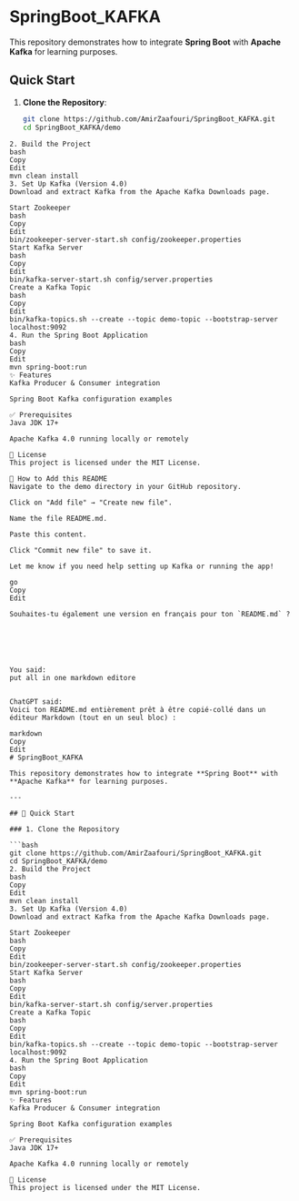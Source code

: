 # SpringBoot_KAFKA

This repository demonstrates how to integrate **Spring Boot** with **Apache Kafka** for learning purposes.

## Quick Start

1. **Clone the Repository**:
   ```bash
   git clone https://github.com/AmirZaafouri/SpringBoot_KAFKA.git
   cd SpringBoot_KAFKA/demo
 ```
2. Build the Project
bash
Copy
Edit
mvn clean install
3. Set Up Kafka (Version 4.0)
Download and extract Kafka from the Apache Kafka Downloads page.

Start Zookeeper
bash
Copy
Edit
bin/zookeeper-server-start.sh config/zookeeper.properties
Start Kafka Server
bash
Copy
Edit
bin/kafka-server-start.sh config/server.properties
Create a Kafka Topic
bash
Copy
Edit
bin/kafka-topics.sh --create --topic demo-topic --bootstrap-server localhost:9092
4. Run the Spring Boot Application
bash
Copy
Edit
mvn spring-boot:run
✨ Features
Kafka Producer & Consumer integration

Spring Boot Kafka configuration examples

✅ Prerequisites
Java JDK 17+

Apache Kafka 4.0 running locally or remotely

📄 License
This project is licensed under the MIT License.

📁 How to Add this README
Navigate to the demo directory in your GitHub repository.

Click on "Add file" → "Create new file".

Name the file README.md.

Paste this content.

Click "Commit new file" to save it.

Let me know if you need help setting up Kafka or running the app!

go
Copy
Edit

Souhaites-tu également une version en français pour ton `README.md` ?






You said:
put all in one markdown editore 


ChatGPT said:
Voici ton README.md entièrement prêt à être copié-collé dans un éditeur Markdown (tout en un seul bloc) :

markdown
Copy
Edit
# SpringBoot_KAFKA

This repository demonstrates how to integrate **Spring Boot** with **Apache Kafka** for learning purposes.

---

## 🚀 Quick Start

### 1. Clone the Repository

```bash
git clone https://github.com/AmirZaafouri/SpringBoot_KAFKA.git
cd SpringBoot_KAFKA/demo
2. Build the Project
bash
Copy
Edit
mvn clean install
3. Set Up Kafka (Version 4.0)
Download and extract Kafka from the Apache Kafka Downloads page.

Start Zookeeper
bash
Copy
Edit
bin/zookeeper-server-start.sh config/zookeeper.properties
Start Kafka Server
bash
Copy
Edit
bin/kafka-server-start.sh config/server.properties
Create a Kafka Topic
bash
Copy
Edit
bin/kafka-topics.sh --create --topic demo-topic --bootstrap-server localhost:9092
4. Run the Spring Boot Application
bash
Copy
Edit
mvn spring-boot:run
✨ Features
Kafka Producer & Consumer integration

Spring Boot Kafka configuration examples

✅ Prerequisites
Java JDK 17+

Apache Kafka 4.0 running locally or remotely

📄 License
This project is licensed under the MIT License.


